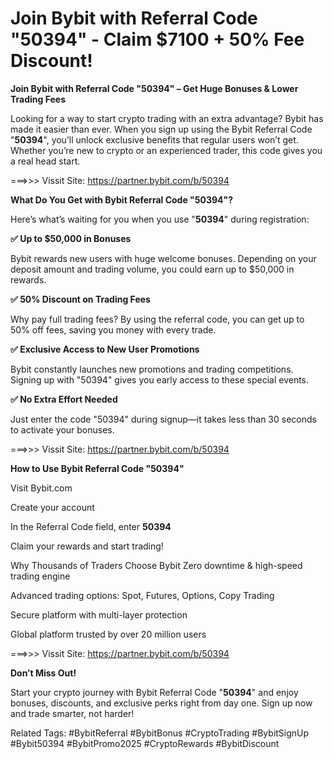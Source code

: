 # Join Bybit with Referral Code "50394" - Claim $7100 + 50% Fee Discount!

**Join Bybit with Referral Code "50394" – Get Huge Bonuses & Lower Trading Fees**

Looking for a way to start crypto trading with an extra advantage? Bybit has made it easier than ever. When you sign up using the Bybit Referral Code "**50394**", you’ll unlock exclusive benefits that regular users won’t get. Whether you’re new to crypto or an experienced trader, this code gives you a real head start.

===>>> Vissit Site: https://partner.bybit.com/b/50394

**What Do You Get with Bybit Referral Code "50394"?**

Here’s what’s waiting for you when you use "**50394**" during registration:

**✅ Up to $50,000 in Bonuses**

Bybit rewards new users with huge welcome bonuses. Depending on your deposit amount and trading volume, you could earn up to $50,000 in rewards.

**✅ 50% Discount on Trading Fees**

Why pay full trading fees? By using the referral code, you can get up to 50% off fees, saving you money with every trade.

**✅ Exclusive Access to New User Promotions**

Bybit constantly launches new promotions and trading competitions. Signing up with "50394" gives you early access to these special events.

**✅ No Extra Effort Needed**

Just enter the code "50394" during signup—it takes less than 30 seconds to activate your bonuses.

===>>> Vissit Site: https://partner.bybit.com/b/50394


**How to Use Bybit Referral Code "50394"**

Visit Bybit.com

Create your account

In the Referral Code field, enter **50394**

Claim your rewards and start trading!

Why Thousands of Traders Choose Bybit
Zero downtime & high-speed trading engine

Advanced trading options: Spot, Futures, Options, Copy Trading

Secure platform with multi-layer protection

Global platform trusted by over 20 million users

===>>> Vissit Site: https://partner.bybit.com/b/50394


**Don’t Miss Out!**

Start your crypto journey with Bybit Referral Code "**50394**" and enjoy bonuses, discounts, and exclusive perks right from day one. Sign up now and trade smarter, not harder!

Related Tags:
#BybitReferral #BybitBonus #CryptoTrading #BybitSignUp #Bybit50394 #BybitPromo2025 #CryptoRewards #BybitDiscount


